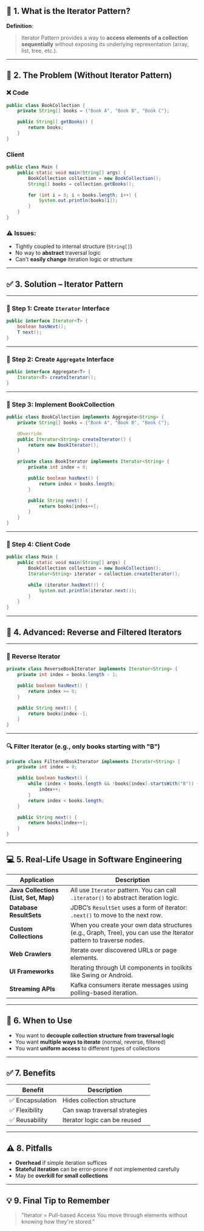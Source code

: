 
## 🧠 1. What is the Iterator Pattern?

**Definition**:

> Iterator Pattern provides a way to **access elements of a collection sequentially** without exposing its underlying representation (array, list, tree, etc.).

---

## 🚨 2. The Problem (Without Iterator Pattern)

### ❌ Code

```java
public class BookCollection {
    private String[] books = {"Book A", "Book B", "Book C"};

    public String[] getBooks() {
        return books;
    }
}
```

### Client

```java
public class Main {
    public static void main(String[] args) {
        BookCollection collection = new BookCollection();
        String[] books = collection.getBooks();

        for (int i = 0; i < books.length; i++) {
            System.out.println(books[i]);
        }
    }
}
```

### ⚠️ Issues:

* Tightly coupled to internal structure (`String[]`)
* No way to **abstract** traversal logic
* Can't **easily change** iteration logic or structure

---

## ✅ 3. Solution – Iterator Pattern

---

### 🧩 Step 1: Create `Iterator` Interface

```java
public interface Iterator<T> {
    boolean hasNext();
    T next();
}
```

---

### 🧩 Step 2: Create `Aggregate` Interface

```java
public interface Aggregate<T> {
    Iterator<T> createIterator();
}
```

---

### 🧩 Step 3: Implement BookCollection

```java
public class BookCollection implements Aggregate<String> {
    private String[] books = {"Book A", "Book B", "Book C"};

    @Override
    public Iterator<String> createIterator() {
        return new BookIterator();
    }

    private class BookIterator implements Iterator<String> {
        private int index = 0;

        public boolean hasNext() {
            return index < books.length;
        }

        public String next() {
            return books[index++];
        }
    }
}
```

---

### 🧩 Step 4: Client Code

```java
public class Main {
    public static void main(String[] args) {
        BookCollection collection = new BookCollection();
        Iterator<String> iterator = collection.createIterator();

        while (iterator.hasNext()) {
            System.out.println(iterator.next());
        }
    }
}
```

---

## 🧪 4. Advanced: Reverse and Filtered Iterators

---

### 🔁 Reverse Iterator

```java
private class ReverseBookIterator implements Iterator<String> {
    private int index = books.length - 1;

    public boolean hasNext() {
        return index >= 0;
    }

    public String next() {
        return books[index--];
    }
}
```

---

### 🔍 Filter Iterator (e.g., only books starting with "B")

```java
private class FilteredBookIterator implements Iterator<String> {
    private int index = 0;

    public boolean hasNext() {
        while (index < books.length && !books[index].startsWith("B")) {
            index++;
        }
        return index < books.length;
    }

    public String next() {
        return books[index++];
    }
}
```

---

## 💻 5. Real-Life Usage in Software Engineering

| Application                           | Description                                                                                                       |
| ------------------------------------- | ----------------------------------------------------------------------------------------------------------------- |
| **Java Collections (List, Set, Map)** | All use `Iterator` pattern. You can call `.iterator()` to abstract iteration logic.                               |
| **Database ResultSets**               | JDBC’s `ResultSet` uses a form of iterator: `.next()` to move to the next row.                                    |
| **Custom Collections**                | When you create your own data structures (e.g., Graph, Tree), you can use the Iterator pattern to traverse nodes. |
| **Web Crawlers**                      | Iterate over discovered URLs or page elements.                                                                    |
| **UI Frameworks**                     | Iterating through UI components in toolkits like Swing or Android.                                                |
| **Streaming APIs**                    | Kafka consumers iterate messages using polling-based iteration.                                                   |

---

## 🎯 6. When to Use

* You want to **decouple collection structure from traversal logic**
* You want **multiple ways to iterate** (normal, reverse, filtered)
* You want **uniform access** to different types of collections

---

## ✅ 7. Benefits

| Benefit         | Description                   |
| --------------- | ----------------------------- |
| ✅ Encapsulation | Hides collection structure    |
| ✅ Flexibility   | Can swap traversal strategies |
| ✅ Reusability   | Iterator logic can be reused  |

---

## ⚠️ 8. Pitfalls

* **Overhead** if simple iteration suffices
* **Stateful iteration** can be error-prone if not implemented carefully
* May be **overkill for small collections**

---

## 💡 9. Final Tip to Remember

> "Iterator = Pull-based Access
> You move through elements without knowing how they're stored."
